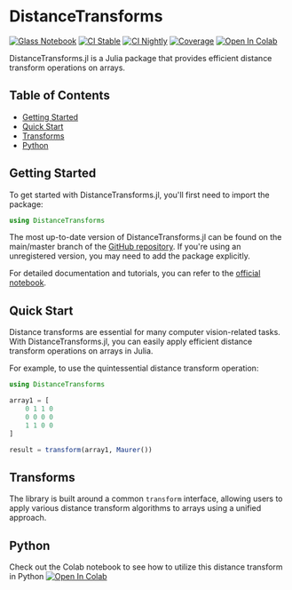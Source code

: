 # DistanceTransforms

[![Glass Notebook](https://img.shields.io/badge/Docs-Glass%20Notebook-aquamarine.svg)](https://glassnotebook.io/r/DxnIPJnIqpEqiQnJgqiBP/index.jl)
[![CI Stable](https://github.com/Dale-Black/DistanceTransforms.jl/actions/workflows/CI.yml/badge.svg?branch=master)](https://github.com/Dale-Black/DistanceTransforms.jl/actions/workflows/CI.yml)
[![CI Nightly](https://github.com/Dale-Black/DistanceTransforms.jl/actions/workflows/Nightly.yml/badge.svg?branch=master)](https://github.com/Dale-Black/DistanceTransforms.jl/actions/workflows/Nightly.yml)
[![Coverage](https://codecov.io/gh/Dale-Black/DistanceTransforms.jl/branch/master/graph/badge.svg)](https://codecov.io/gh/Dale-Black/DistanceTransforms.jl)
[![Open In Colab](https://colab.research.google.com/assets/colab-badge.svg)](https://colab.research.google.com/drive/1-CDqQgrBHoxNqs2IbMebMRxsp0m21jSa?usp=sharing)




DistanceTransforms.jl is a Julia package that provides efficient distance transform operations on arrays.

## Table of Contents

- [Getting Started](#getting-started)
- [Quick Start](#quick-start)
- [Transforms](#transforms)
- [Python](#python)

## Getting Started

To get started with DistanceTransforms.jl, you'll first need to import the package:

```julia
using DistanceTransforms
```

The most up-to-date version of DistanceTransforms.jl can be found on the main/master branch of the [GitHub repository](https://github.com/Dale-Black/DistanceTransforms.jl). If you're using an unregistered version, you may need to add the package explicitly.

For detailed documentation and tutorials, you can refer to the [official notebook](#).

## Quick Start

Distance transforms are essential for many computer vision-related tasks. With DistanceTransforms.jl, you can easily apply efficient distance transform operations on arrays in Julia.

For example, to use the quintessential distance transform operation:

```julia
using DistanceTransforms

array1 = [
    0 1 1 0
    0 0 0 0
    1 1 0 0
]

result = transform(array1, Maurer())
```

## Transforms

The library is built around a common `transform` interface, allowing users to apply various distance transform algorithms to arrays using a unified approach.

## Python

Check out the Colab notebook to see how to utilize this distance transform in Python
[![Open In Colab](https://colab.research.google.com/assets/colab-badge.svg)](https://colab.research.google.com/drive/1-CDqQgrBHoxNqs2IbMebMRxsp0m21jSa?usp=sharing)